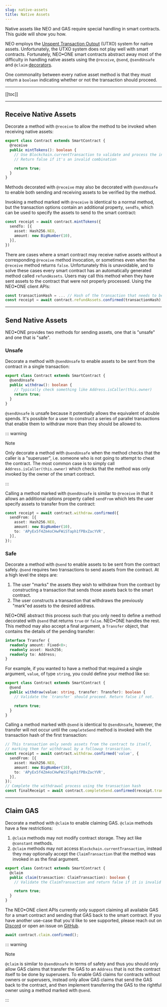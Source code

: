 ```yaml
---
slug: native-assets
title: Native Assets
---
```

Native assets like NEO and GAS require special handling in smart contracts. This guide will show you how.

NEO employs the [Unspent Transaction Output](https://en.wikipedia.org/wiki/Unspent_transaction_output) (UTXO) system for native assets. Unfortunately, the UTXO system does not play well with smart contracts. Fortunately, NEO•ONE smart contracts abstract away most of the difficulty in handling native assets using the `@receive`, `@send`, `@sendUnsafe` and `@claim` [decorators](https://www.typescriptlang.org/docs/handbook/decorators.html).

One commonality between every native asset method is that they must return a `boolean` indicating whether or not the transaction should proceed.

---

[[toc]]

---

## Receive Native Assets

Decorate a method with `@receive` to allow the method to be invoked when receiving native assets:

```typescript
export class Contract extends SmartContract {
  @receive
  public mintTokens(): boolean {
    // Use Blockchain.currentTransaction to validate and process the inputs/outputs.
    // Return false if it's an invalid combination

    return true;
  }
}
```

Methods decorated with `@receive` may also be decorated with `@sendUnsafe` to enable both sending and receiving assets to be verified by the method.

Invoking a method marked with `@receive` is identical to a normal method, but the transaction options contain an additional property, `sendTo`, which can be used to specify the assets to send to the smart contract:

```typescript
const receipt = await contract.mintTokens({
  sendTo: [{
    asset: Hash256.NEO,
    amount: new BigNumber(10),
  }],
})
```

There are cases where a smart contract may receive native assets without a corresponding `@receive` method invocation, or sometimes even when the `@receive` method returns `false`. Unfortunately this is unavoidable, and to solve these cases every smart contract has an automatically generated method called `refundAssets`. Users may call this method when they have sent assets to the contract that were not properly processed. Using the NEO•ONE client APIs:

```typescript
const transactionHash = ... // Hash of the transaction that needs to be refunded
const receipt = await contract.refundAssets.confirmed(transactionHash);
```

---

## Send Native Assets

NEO•ONE provides two methods for sending assets, one that is "unsafe" and one that is "safe".

### Unsafe

Decorate a method with `@sendUnsafe` to enable assets to be sent from the contract in a single transaction:

```typescript
export class Contract extends SmartContract {
  @sendUnsafe
  public withdraw(): boolean {
    // Typically check something like Address.isCaller(this.owner)
    return true;
  }
}
```

`@sendUnsafe` is unsafe because it potentially allows the equivalent of double spends. It's possible for a user to construct a series of parallel transactions that enable them to withdraw more than they should be allowed to.

::: warning

Note

Only decorate a method with `@sendUnsafe` when the method checks that the caller is a "superuser", i.e. someone who is not going to attempt to cheat the contract. The most common case is to simply call `Address.isCaller(this.owner)` which checks that the method was only invoked by the owner of the smart contract.

:::

Calling a method marked with `@sendUnsafe` is similar to `@receive` in that it allows an additional options property called `sendFrom` which lets the user specify assets to transfer from the contract:

```typescript
const receipt = await contract.withdraw.confirmed({
  sendFrom: [{
    asset: Hash256.NEO,
    amount: new BigNumber(10),
    to: 'APyEx5f4Zm4oCHwFWiSTaph1fPBxZacYVR',
  }],
});
```

### Safe

Decorate a method with `@send` to enable assets to be sent from the contract safely. `@send` requires two transactions to send assets from the contract. At a high level the steps are:

  1. The user "marks" the assets they wish to withdraw from the contract by constructing a transaction that sends those assets back to the smart contract.
  2. The user constructs a transaction that withdraws the previously "mark"ed assets to the desired address.

NEO•ONE abstract this process such that you only need to define a method decorated with `@send` that returns `true` or `false`. NEO•ONE handles the rest. This method may also accept a final argument, a `Transfer` object, that contains the details of the pending transfer:

```typescript
interface Transfer {
  readonly amount: Fixed<8>;
  readonly asset: Hash256;
  readonly to: Address;
}
```

For example, if you wanted to have a method that required a single argument, `value`, of type `string`, you could define your method like so:

```typescript
export class Contract extends SmartContract {
  @send
  public withdraw(value: string, transfer: Transfer): boolean {
    // Validate the `transfer` should proceed. Return false if not.

    return true;
  }
}
```

Calling a method marked with `@send` is identical to `@sendUnsafe`, however, the transfer will not occur until the `completeSend` method is invoked with the transaction hash of the first transaction:

```typescript
// This transaction only sends assets from the contract to itself,
// marking them for withdrawal by a followup transaction.
const receipt = await contract.withdraw.confirmed('value', {
  sendFrom: [{
    asset: Hash256.NEO,
    amount: new BigNumber(10),
    to: 'APyEx5f4Zm4oCHwFWiSTaph1fPBxZacYVR',
  }],
});
// Complete the withdrawal process using the transaction hash
const finalReceipt = await contract.completeSend.confirmed(receipt.transaction.hash);
```

---

## Claim GAS

Decorate a method with `@claim` to enable claiming GAS. `@claim` methods have a few restrictions:

  1. `@claim` methods may not modify contract storage. They act like `@constant` methods.
  2. `@claim` methods may not access `Blockchain.currentTransaction`, instead they may optionally accept the `ClaimTransaction` that the method was invoked in as the final argument.

```typescript
export class Contract extends SmartContract {
  @claim
  public claim(transaction: ClaimTransaction): boolean {
    // Validate the ClaimTransaction and return false if it is invalid

    return true;
  }
}
```

The NEO•ONE client APIs currently only support claiming all available GAS for a smart contract and sending that GAS back to the smart contract. If you have another use-case that you'd like to see supported, please reach out on [Discord](https://discordapp.com/invite/S86PqDE) or open an issue on [GitHub](https://github.com/neo-one-suite/neo-one/issues/new).

```typescript
await contract.claim.confirmed();
```

::: warning

Note

`@claim` is similar to `@sendUnsafe` in terms of safety and thus you should only allow GAS claims that transfer the GAS to an `Address` that is not the contract itself to be done by superusers. To enable GAS claims for contracts without owners or superusers, instead only allow GAS claims that send the GAS back to the contract, and then implement transferring the GAS to the rightful owner using a method marked with `@send`.

:::
